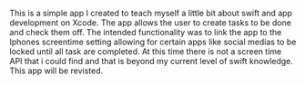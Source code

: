 This is a simple app I created to teach myself a little bit about swift and app development on Xcode.
The app allows the user to create tasks to be done and check them off. 
The intended functionality was to link the app to the Iphones screentime setting allowing for certain apps like social medias to be locked until all task are completed. 
At this time there is not a screen time API that i could find and that is beyond my current level of swift knowledge. This app will be revisted.
